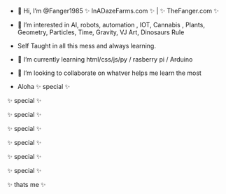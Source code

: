- 👋 Hi, I’m @Fanger1985 ✨ InADazeFarms.com ✨ | ✨ TheFanger.com ✨   
- 👀 I’m interested in AI, robots, automation , IOT, Cannabis , Plants, Geometry, Particles, Time, Gravity, VJ Art, Dinosaurs Rule
- Self Taught in all this mess and always learning.
- 🌱 I’m currently learning html/css/js/py / rasberry pi / Arduino 
- 💞️ I’m looking to collaborate on whatver helps me learn the most 

- Aloha
✨ special ✨

✨ special ✨

✨ special ✨

✨ special ✨

✨ special ✨

✨ special ✨

✨ special ✨

✨ thats me ✨
